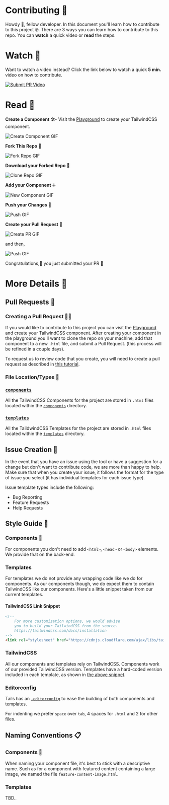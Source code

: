 # Contributing 🙌

Howdy 👋, fellow developer. In this document you'll learn how to contribute to this project 🤓. There are 3 ways you can learn how to contribute to this repo. You can **watch** a quick video or **read** the steps.

# Watch 🍿

Want to watch a video instead? Click the link below to watch a quick **5 min.** video on how to contribute.

[![Submit PR Video](https://cdn.devdojo.com/episode/images/September2020/hacktoberfest-2020.jpg)](https://devdojo.com/episode/hacktoberfest-2020)


# Read 📖

**Create a Component** 🛠️- Visit the [Playground](https://devdojo.com/tailwindcss/playground) to create your TailwindCSS component.

![Create Component GIF](https://cdn.devdojo.com/tails/images/1-create-component-min.gif)

**Fork This Repo** 🍴

![Fork Repo GIF](https://cdn.devdojo.com/tails/images/2-fork-repo-min.gif)

**Download your Forked Repo** 🔻

![Clone Repo GIF](https://cdn.devdojo.com/tails/images/3-clone-min.gif)

**Add your Component** ➕

![New Component GIF](https://cdn.devdojo.com/tails/images/4-new-component-min.gif)

**Push your Changes** 👊

![Push GIF](https://cdn.devdojo.com/tails/images/5-push.gif)

**Create your Pull Request**  🤏

![Create PR GIF](https://cdn.devdojo.com/tails/images/6-open-pr-min.gif)

and then,

![Push GIF](https://cdn.devdojo.com/tails/images/boom.gif)

Congratulations,🎉 you just submitted your PR 🤙


# More Details 📖

## Pull Requests 🤏

### Creating a Pull Request 👨‍💻

If you would like to contribute to this project you can visit the [Playground](https://devdojo.com/tailwindcss/playground) and create your TailwindCSS component. After creating your component in the playground you'll want to clone the repo on your machine, add that component to a new `.html` file, and submit a Pull Request. (this process will be refined in a couple days).

To request us to review code that you create, you will need to create a pull request as described in
 [this tutorial](https://www.digitalocean.com/community/tutorials/how-to-create-a-pull-request-on-github).

### File Location/Types 📁

### [`components`](./components)

All the TailwindCSS Components for the project are stored in `.html` files located within the [`components`](./components) directory.

### [`templates`](./templates)

All the TaildwindCSS Templates for the project are stored in `.html` files located within the [`templates`](./templates) directory.

## Issue Creation 🤨

In the event that you have an issue using the tool or have a suggestion for a change but don't want to contribute code,
 we are more than happy to help.
Make sure that when you create your issue, it follows the format for the type of issue you select
 (it has individual templates for each issue type).

Issue template types include the following:
 - Bug Reporting
 - Feature Requests
 - Help Requests

## Style Guide 🎨

### Components 🔧

For components you don't need to add `<html>`, `<head>` or `<body>` elements. We provide that on the back-end.

### Templates

For templates we do not provide any wrapping code like we do for components. As our components though, we do expect them to contain TailwindCSS like our components. Here's a little snippet taken from our current templates.

#### TailwindCSS Link Snippet

```html
<!--
    For more customization options, we would advise
    you to build your TailwindCSS from the source.
    https://tailwindcss.com/docs/installation
-->
<link rel="stylesheet" href="https://cdnjs.cloudflare.com/ajax/libs/tailwindcss/1.9.2/tailwind.min.css">
```

### TailwindCSS

All our components and templates rely on TailwindCSS. Components work of our provided TailwindCSS version. Templates have a hard-coded version included in each template, as shown in [the above snippet](#tailwindcss-link-snippet).

### Editorconfig

Tails has an [`.editorconfig`](./.editorconfig) to ease the building of both components and templates.

For indenting we prefer `space` over `tab`,  4 spaces for `.html` and 2 for other files.

## Naming Conventions 📋

### Components 🔧

When naming your component file, it's best to stick with a descriptive name. Such as for a component with featured content containing a large image, we named the file `feature-content-image.html`.

### Templates

TBD..
